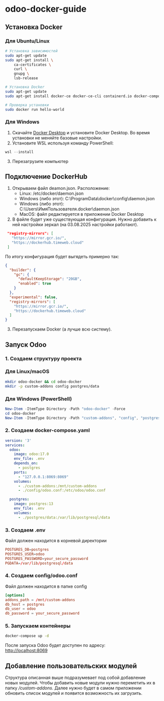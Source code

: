 # odoo-docker-guide
## Установка Docker

### Для Ubuntu/Linux
```bash
# Установка зависимостей
sudo apt-get update
sudo apt-get install \
    ca-certificates \
    curl \
    gnupg \
    lsb-release

# Установка Docker
sudo apt-get update
sudo apt-get install docker-ce docker-ce-cli containerd.io docker-compose-plugin

# Проверка установки
sudo docker run hello-world
```
### Для Windows

1. Скачайте [Docker Desktop](https://docs.docker.com/desktop/setup/install/windows-install/) и установите Docker Desktop. Во время установки не меняйте базовые настройки.
2. Установите WSL используя команду PowerShell:
``` PowerShell
wsl --install
```
3. Перезагрузите компьютер 

## Подключение DockerHub 
1. Открываем файл deamon.json. Расположение:
	- Linux: /etc/docker/daemon.json
	- Windows (либо этот): C:\ProgramData\docker\config\daemon.json
	- Windows (либо этот): C:\Users\ИмяПользователя\.docker\daemon.json
	- MacOS: файл редактируется в приложении Docker Desktop
2. В файле будет уже существующая конфигурация. Нужно добавить к ней настройки зеркал (на 03.08.2025 настройки работают).
 ``` json
  "registry-mirrors": [ 
    "https://mirror.gcr.io/", 
    "https://dockerhub.timeweb.cloud"
  ]
```
По итогу конфигурация будет выгядеть примерно так: 
``` json
{
  "builder": {
    "gc": {
      "defaultKeepStorage": "20GB",
      "enabled": true
    }
  },
  "experimental": false,
  "registry-mirrors": [
    "https://mirror.gcr.io/",
    "https://dockerhub.timeweb.cloud"
  ]
}
```
3. Перезапускаем Docker (а лучше всю систему).

## Запуск Odoo

### 1. Создаем структуру проекта
### Для Linux/macOS
``` bash
mkdir odoo-docker && cd odoo-docker
mkdir -p custom-addons config postgres/data
```

### Для Windows (PowerShell)
``` PowerShell
New-Item -ItemType Directory -Path "odoo-docker" -Force
cd odoo-docker
New-Item -ItemType Directory -Path "custom-addons", "config", "postgres\data" -Force
```

### 2. Создаем docker-compose.yaml

``` yml
version: '3'
services:
  odoo:
    image: odoo:17.0
    env_file: .env
    depends_on:
      - postgres
    ports:
      - "127.0.0.1:8069:8069"
    volumes:
      - ./custom-addons:/mnt/custom-addons
      - ./config/odoo.conf:/etc/odoo/odoo.conf

  postgres:
    image: postgres:13
    env_file: .env
    volumes:
      - ./postgres/data:/var/lib/postgresql/data
```

### 3. Создаем .env
Файл должен находится в корневой директории
``` conf
POSTGRES_DB=postgres
POSTGRES_USER=odoo
POSTGRES_PASSWORD=your_secure_password
PGDATA=/var/lib/postgresql/data
```
### 4. Создаем config/odoo.conf
Файл должен находится в папке config
``` conf
[options]
addons_path = /mnt/custom-addons
db_host = postgres
db_user = odoo
db_password = your_secure_password
```
### 5. Запускаем контейнеры

``` bash
docker-compose up -d
```

После запуска Odoo будет доступен по адресу:  
[http://localhost:8069](http://localhost:8069)

## Добавление пользовательских модулей

Структура описанная выше подразумевает под собой добавление новых модулей. 
Чтобы добавить новые модули нужно переметить их в папку */custom-addons*. Далее нужно будет в самом приложении обновить список модулей и появится возможность их загрузить.
